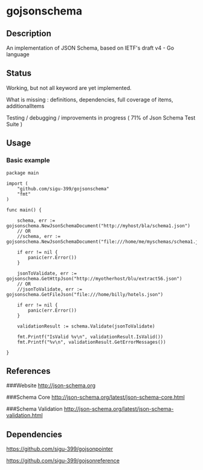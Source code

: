 # gojsonschema

## Description
An implementation of JSON Schema, based on IETF's draft v4 - Go language

## Status

Working, but not all keyword are yet implemented.

What is missing : definitions, dependencies, full coverage of items, additionalItems

Testing / debugging / improvements in progress ( 71% of Json Schema Test Suite )

## Usage 

### Basic example

```
package main 

import (
	"github.com/sigu-399/gojsonschema"
	"fmt"
)

func main() {

	schema, err := gojsonschema.NewJsonSchemaDocument("http://myhost/bla/schema1.json")
	// OR
	//schema, err := gojsonschema.NewJsonSchemaDocument("file:///home/me/myschemas/schema1.json")
	
	if err != nil {
		panic(err.Error())
	}

	jsonToValidate, err := gojsonschema.GetHttpJson("http://myotherhost/blu/extract56.json")
	// OR
	//jsonToValidate, err := gojsonschema.GetFileJson("file:///home/billy/hotels.json")
	
	if err != nil {
		panic(err.Error())
	}

	validationResult := schema.Validate(jsonToValidate)

	fmt.Printf("IsValid %v\n", validationResult.IsValid())
	fmt.Printf("%v\n", validationResult.GetErrorMessages())

}

```

## References

###Website
http://json-schema.org

###Schema Core
http://json-schema.org/latest/json-schema-core.html

###Schema Validation
http://json-schema.org/latest/json-schema-validation.html

## Dependencies
https://github.com/sigu-399/gojsonpointer

https://github.com/sigu-399/gojsonreference
